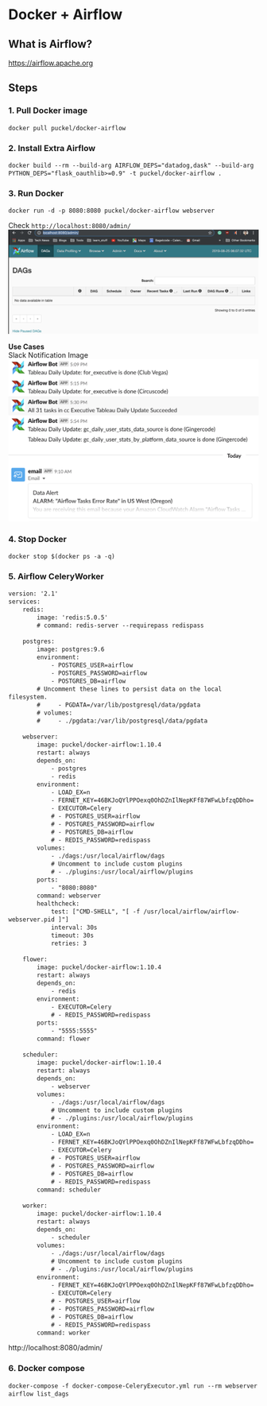 # Docker + Airflow

## What is Airflow?
https://airflow.apache.org

## Steps
### 1. Pull Docker image
```
docker pull puckel/docker-airflow
```

### 2. Install Extra Airflow 
```
docker build --rm --build-arg AIRFLOW_DEPS="datadog,dask" --build-arg PYTHON_DEPS="flask_oauthlib>=0.9" -t puckel/docker-airflow .
```

### 3. Run Docker
```
docker run -d -p 8080:8080 puckel/docker-airflow webserver
```

Check `http://localhost:8080/admin/`
![alt text](https://raw.githubusercontent.com/TheJacobKim/cloud-study-2019/master/photos/airflow_default.png)

**Use Cases**  
Slack Notification Image  
![alt text](https://raw.githubusercontent.com/TheJacobKim/cloud-study-2019/master/photos/airflow_slack.png)


### 4. Stop Docker 
```
docker stop $(docker ps -a -q)
```

### 5. Airflow CeleryWorker
```
version: '2.1'
services:
    redis:
        image: 'redis:5.0.5'
        # command: redis-server --requirepass redispass

    postgres:
        image: postgres:9.6
        environment:
            - POSTGRES_USER=airflow
            - POSTGRES_PASSWORD=airflow
            - POSTGRES_DB=airflow
        # Uncomment these lines to persist data on the local filesystem.
        #     - PGDATA=/var/lib/postgresql/data/pgdata
        # volumes:
        #     - ./pgdata:/var/lib/postgresql/data/pgdata

    webserver:
        image: puckel/docker-airflow:1.10.4
        restart: always
        depends_on:
            - postgres
            - redis
        environment:
            - LOAD_EX=n
            - FERNET_KEY=46BKJoQYlPPOexq0OhDZnIlNepKFf87WFwLbfzqDDho=
            - EXECUTOR=Celery
            # - POSTGRES_USER=airflow
            # - POSTGRES_PASSWORD=airflow
            # - POSTGRES_DB=airflow
            # - REDIS_PASSWORD=redispass
        volumes:
            - ./dags:/usr/local/airflow/dags
            # Uncomment to include custom plugins
            # - ./plugins:/usr/local/airflow/plugins
        ports:
            - "8080:8080"
        command: webserver
        healthcheck:
            test: ["CMD-SHELL", "[ -f /usr/local/airflow/airflow-webserver.pid ]"]
            interval: 30s
            timeout: 30s
            retries: 3

    flower:
        image: puckel/docker-airflow:1.10.4
        restart: always
        depends_on:
            - redis
        environment:
            - EXECUTOR=Celery
            # - REDIS_PASSWORD=redispass
        ports:
            - "5555:5555"
        command: flower

    scheduler:
        image: puckel/docker-airflow:1.10.4
        restart: always
        depends_on:
            - webserver
        volumes:
            - ./dags:/usr/local/airflow/dags
            # Uncomment to include custom plugins
            # - ./plugins:/usr/local/airflow/plugins
        environment:
            - LOAD_EX=n
            - FERNET_KEY=46BKJoQYlPPOexq0OhDZnIlNepKFf87WFwLbfzqDDho=
            - EXECUTOR=Celery
            # - POSTGRES_USER=airflow
            # - POSTGRES_PASSWORD=airflow
            # - POSTGRES_DB=airflow
            # - REDIS_PASSWORD=redispass
        command: scheduler

    worker:
        image: puckel/docker-airflow:1.10.4
        restart: always
        depends_on:
            - scheduler
        volumes:
            - ./dags:/usr/local/airflow/dags
            # Uncomment to include custom plugins
            # - ./plugins:/usr/local/airflow/plugins
        environment:
            - FERNET_KEY=46BKJoQYlPPOexq0OhDZnIlNepKFf87WFwLbfzqDDho=
            - EXECUTOR=Celery
            # - POSTGRES_USER=airflow
            # - POSTGRES_PASSWORD=airflow
            # - POSTGRES_DB=airflow
            # - REDIS_PASSWORD=redispass
        command: worker
```
http://localhost:8080/admin/


### 6. Docker compose
```
docker-compose -f docker-compose-CeleryExecutor.yml run --rm webserver airflow list_dags
```


